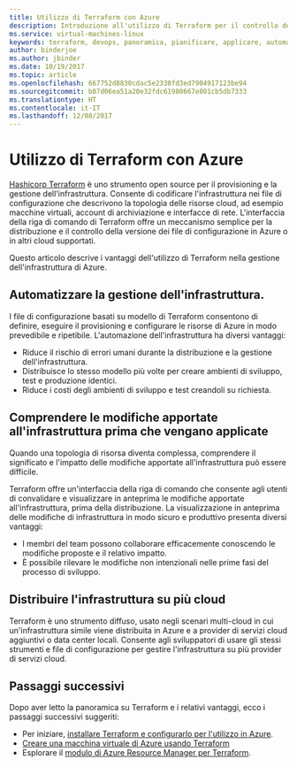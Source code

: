 ```yaml
---
title: Utilizzo di Terraform con Azure
description: Introduzione all'utilizzo di Terraform per il controllo delle versioni e la distribuzione dell'infrastruttura di Azure.
ms.service: virtual-machines-linux
keywords: terraform, devops, panoramica, pianificare, applicare, automatizzare
author: binderjoe
ms.author: jbinder
ms.date: 10/19/2017
ms.topic: article
ms.openlocfilehash: 667752d8830cdac5e2338fd3ed7904917123be94
ms.sourcegitcommit: b07d06ea51a20e32fdc61980667e801cb5db7333
ms.translationtype: HT
ms.contentlocale: it-IT
ms.lasthandoff: 12/08/2017
---
```

# <a name="terraform-with-azure"></a>Utilizzo di Terraform con Azure

[Hashicorp Terraform](https://www.terraform.io/) è uno strumento open source per il provisioning e la gestione dell'infrastruttura. Consente di codificare l'infrastruttura nei file di configurazione che descrivono la topologia delle risorse cloud, ad esempio macchine virtuali, account di archiviazione e interfacce di rete. L'interfaccia della riga di comando di Terraform offre un meccanismo semplice per la distribuzione e il controllo della versione dei file di configurazione in Azure o in altri cloud supportati.

Questo articolo descrive i vantaggi dell'utilizzo di Terraform nella gestione dell'infrastruttura di Azure.

## <a name="automate-infrastructure-management"></a>Automatizzare la gestione dell'infrastruttura.

I file di configurazione basati su modello di Terraform consentono di definire, eseguire il provisioning e configurare le risorse di Azure in modo prevedibile e ripetibile. L'automazione dell'infrastruttura ha diversi vantaggi:

- Riduce il rischio di errori umani durante la distribuzione e la gestione dell'infrastruttura.
- Distribuisce lo stesso modello più volte per creare ambienti di sviluppo, test e produzione identici.
- Riduce i costi degli ambienti di sviluppo e test creandoli su richiesta.

## <a name="understand-infrastructure-changes-before-they-are-applied"></a>Comprendere le modifiche apportate all'infrastruttura prima che vengano applicate 

Quando una topologia di risorsa diventa complessa, comprendere il significato e l'impatto delle modifiche apportate all'infrastruttura può essere difficile.

Terraform offre un'interfaccia della riga di comando che consente agli utenti di convalidare e visualizzare in anteprima le modifiche apportate all'infrastruttura, prima della distribuzione. La visualizzazione in anteprima delle modifiche di infrastruttura in modo sicuro e produttivo presenta diversi vantaggi:
- I membri del team possono collaborare efficacemente conoscendo le modifiche proposte e il relativo impatto.
- È possibile rilevare le modifiche non intenzionali nelle prime fasi del processo di sviluppo.


## <a name="deploy-infrastructure-to-multiple-clouds"></a>Distribuire l'infrastruttura su più cloud

Terraform è uno strumento diffuso, usato negli scenari multi-cloud in cui un'infrastruttura simile viene distribuita in Azure e a provider di servizi cloud aggiuntivi o data center locali. Consente agli sviluppatori di usare gli stessi strumenti e file di configurazione per gestire l'infrastruttura su più provider di servizi cloud.

## <a name="next-steps"></a>Passaggi successivi

Dopo aver letto la panoramica su Terraform e i relativi vantaggi, ecco i passaggi successivi suggeriti:

- Per iniziare, [installare Terraform e configurarlo per l'utilizzo in Azure](https://docs.microsoft.com/azure/virtual-machines/linux/terraform-install-configure).
- [Creare una macchina virtuale di Azure usando Terraform](https://docs.microsoft.com/azure/virtual-machines/linux/terraform-create-complete-vm)
- Esplorare il [modulo di Azure Resource Manager per Terraform](https://www.terraform.io/docs/providers/azurerm/). 